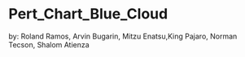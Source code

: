 Pert_Chart_Blue_Cloud
=====================

by: Roland Ramos, Arvin Bugarin, Mitzu Enatsu,King Pajaro, Norman Tecson, Shalom Atienza

